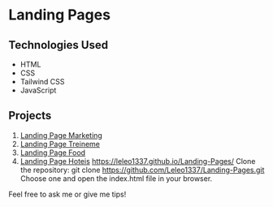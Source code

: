 #  Landing Pages

## Technologies Used
- HTML
- CSS
- Tailwind CSS
- JavaScript

## Projects

1. [Landing Page Marketing](https://leleo1337.github.io/Landing-Pages/marketing)
2. [Landing Page Treineme](https://leleo1337.github.io/Landing-Pages/treine-me)
1. [Landing Page Food](https://leleo1337.github.io/Landing-Pages/food) 
3. [Landing Page Hoteis](https://leleo1337.github.io/Landing-Pages/hoteis/public)
https://leleo1337.github.io/Landing-Pages/
Clone the repository:
git clone https://github.com/Leleo1337/Landing-Pages.git
Choose one and open the index.html file in your browser.

Feel free to ask me or give me tips!   
